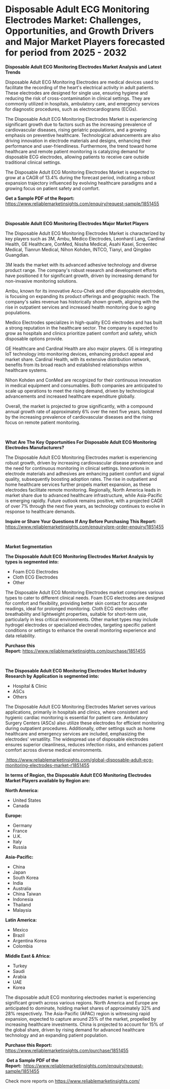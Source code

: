 <p><h1>Disposable Adult ECG Monitoring Electrodes Market: Challenges, Opportunities, and Growth Drivers and Major Market Players forecasted for period from 2025 - 2032</h1></p><p><strong>Disposable Adult ECG Monitoring Electrodes Market Analysis and Latest Trends</strong></p>
<p><p>Disposable Adult ECG Monitoring Electrodes are medical devices used to facilitate the recording of the heart's electrical activity in adult patients. These electrodes are designed for single use, ensuring hygiene and reducing the risk of cross-contamination in clinical settings. They are commonly utilized in hospitals, ambulatory care, and emergency services for diagnostic procedures, such as electrocardiograms (ECGs).</p><p>The Disposable Adult ECG Monitoring Electrodes Market is experiencing significant growth due to factors such as the increasing prevalence of cardiovascular diseases, rising geriatric populations, and a growing emphasis on preventive healthcare. Technological advancements are also driving innovation in electrode materials and designs, enhancing their performance and user-friendliness. Furthermore, the trend toward home healthcare and remote patient monitoring is catalyzing demand for disposable ECG electrodes, allowing patients to receive care outside traditional clinical settings.</p><p>The Disposable Adult ECG Monitoring Electrodes Market is expected to grow at a CAGR of 13.4% during the forecast period, indicating a robust expansion trajectory influenced by evolving healthcare paradigms and a growing focus on patient safety and comfort.</p></p>
<p><strong>Get a Sample PDF of the Report:&nbsp;</strong> <a href="https://www.reliablemarketinsights.com/enquiry/request-sample/1851455?utm_campaign=3289&utm_medium=2&utm_source=Github&utm_content=ia&utm_term=26032025&utm_id=disposable-adult-ecg-monitoring-electrodes">https://www.reliablemarketinsights.com/enquiry/request-sample/1851455</a></p>
<p>&nbsp;</p>
<p><strong>Disposable Adult ECG Monitoring Electrodes Major Market Players</strong></p>
<p><p>The Disposable Adult ECG Monitoring Electrodes Market is characterized by key players such as 3M, Ambu, Medico Electrodes, Leonhard Lang, Cardinal Health, GE Healthcare, ConMed, Nissha Medical, Asahi Kasei, Screentec Medical, Tianrun Medical, Nihon Kohden, INTCO, Tianyi, and Qingdao Guangdian. </p><p>3M leads the market with its advanced adhesive technology and diverse product range. The company's robust research and development efforts have positioned it for significant growth, driven by increasing demand for non-invasive monitoring solutions.</p><p>Ambu, known for its innovative Accu-Chek and other disposable electrodes, is focusing on expanding its product offerings and geographic reach. The company's sales revenue has historically shown growth, aligning with the rise in outpatient services and increased health monitoring due to aging populations.</p><p>Medico Electrodes specializes in high-quality ECG electrodes and has built a strong reputation in the healthcare sector. The company is expected to grow as hospitals and clinics prioritize patient comfort and safety, which disposable options provide.</p><p>GE Healthcare and Cardinal Health are also major players. GE is integrating IoT technology into monitoring devices, enhancing product appeal and market share. Cardinal Health, with its extensive distribution network, benefits from its broad reach and established relationships within healthcare systems.</p><p>Nihon Kohden and ConMed are recognized for their continuous innovation in medical equipment and consumables. Both companies are anticipated to scale up operations to meet the rising demand, driven by technological advancements and increased healthcare expenditure globally.</p><p>Overall, the market is projected to grow significantly, with a compound annual growth rate of approximately 6% over the next five years, bolstered by the increasing prevalence of cardiovascular diseases and the rising focus on remote patient monitoring.</p></p>
<p>&nbsp;</p>
<p><strong>What Are The Key Opportunities For Disposable Adult ECG Monitoring Electrodes Manufacturers?</strong></p>
<p><p>The Disposable Adult ECG Monitoring Electrodes market is experiencing robust growth, driven by increasing cardiovascular disease prevalence and the need for continuous monitoring in clinical settings. Innovations in electrode materials and adhesives are enhancing patient comfort and signal quality, subsequently boosting adoption rates. The rise in outpatient and home healthcare services further propels market expansion, as these electrodes facilitate remote monitoring. Regionally, North America leads in market share due to advanced healthcare infrastructure, while Asia-Pacific is emerging rapidly. Future outlook remains positive, with a projected CAGR of over 7% through the next five years, as technology continues to evolve in response to healthcare demands.</p></p>
<p><strong>Inquire or Share Your Questions If Any Before Purchasing This Report:</strong> <a href="https://www.reliablemarketinsights.com/enquiry/pre-order-enquiry/1851455?utm_campaign=3289&utm_medium=2&utm_source=Github&utm_content=ia&utm_term=26032025&utm_id=disposable-adult-ecg-monitoring-electrodes">https://www.reliablemarketinsights.com/enquiry/pre-order-enquiry/1851455</a></p>
<p>&nbsp;</p>
<p><strong>Market Segmentation</strong></p>
<p><strong>The Disposable Adult ECG Monitoring Electrodes Market Analysis by types is segmented into:</strong></p>
<p><ul><li>Foam ECG Electrodes</li><li>Cloth ECG Electrodes</li><li>Other</li></ul></p>
<p><p>The Disposable Adult ECG Monitoring Electrodes market comprises various types to cater to different clinical needs. Foam ECG electrodes are designed for comfort and flexibility, providing better skin contact for accurate readings, ideal for prolonged monitoring. Cloth ECG electrodes offer breathability and lightweight properties, suitable for short-term use, particularly in less critical environments. Other market types may include hydrogel electrodes or specialized electrodes, targeting specific patient conditions or settings to enhance the overall monitoring experience and data reliability.</p></p>
<p><strong>Purchase this Report:&nbsp;</strong><a href="https://www.reliablemarketinsights.com/purchase/1851455?utm_campaign=3289&utm_medium=2&utm_source=Github&utm_content=ia&utm_term=26032025&utm_id=disposable-adult-ecg-monitoring-electrodes">https://www.reliablemarketinsights.com/purchase/1851455</a></p>
<p>&nbsp;</p>
<p><strong>The Disposable Adult ECG Monitoring Electrodes Market Industry Research by Application is segmented into:</strong></p>
<p><ul><li>Hospital & Clinic</li><li>ASCs</li><li>Others</li></ul></p>
<p><p>The Disposable Adult ECG Monitoring Electrodes Market serves various applications, primarily in hospitals and clinics, where consistent and hygienic cardiac monitoring is essential for patient care. Ambulatory Surgery Centers (ASCs) also utilize these electrodes for efficient monitoring during outpatient procedures. Additionally, other settings such as home healthcare and emergency services are included, emphasizing the electrodes' versatility. The widespread use of disposable electrodes ensures superior cleanliness, reduces infection risks, and enhances patient comfort across diverse medical environments.</p></p>
<p><a href="https://www.reliablemarketinsights.com/global-disposable-adult-ecg-monitoring-electrodes-market-r1851455?utm_campaign=3289&utm_medium=2&utm_source=Github&utm_content=ia&utm_term=26032025&utm_id=disposable-adult-ecg-monitoring-electrodes">&nbsp;https://www.reliablemarketinsights.com/global-disposable-adult-ecg-monitoring-electrodes-market-r1851455</a></p>
<p><strong>In terms of Region, the Disposable Adult ECG Monitoring Electrodes Market Players available by Region are:</strong></p>
<p>
    <p> <strong> North America: </strong>
        <ul>
            <li>United States</li>
            <li>Canada</li>
        </ul>
        </p> 
    <p> <strong> Europe: </strong>
        <ul>
            <li>Germany</li>
            <li>France</li>
            <li>U.K.</li>
            <li>Italy</li>
            <li>Russia</li>
        </ul>
        </p> 
    <p> <strong> Asia-Pacific: </strong>
        <ul>
            <li>China</li>
            <li>Japan</li>
            <li>South Korea</li>
            <li>India</li>
            <li>Australia</li>
            <li>China Taiwan</li>
            <li>Indonesia</li>
            <li>Thailand</li>
            <li>Malaysia</li>
        </ul>
        </p> 
    <p> <strong> Latin America: </strong>
        <ul>
            <li>Mexico</li>
            <li>Brazil</li>
            <li>Argentina Korea</li>
            <li>Colombia</li>
        </ul>
        </p> 
    <p> <strong> Middle East & Africa: </strong>
        <ul>
            <li>Turkey</li>
            <li>Saudi</li>
            <li>Arabia</li>
            <li>UAE</li>
            <li>Korea</li>
        </ul>
    </p>
    </p>
<p><p>The disposable adult ECG monitoring electrodes market is experiencing significant growth across various regions. North America and Europe are anticipated to dominate, holding market shares of approximately 32% and 28% respectively. The Asia-Pacific (APAC) region is witnessing rapid expansion, expected to capture around 25% of the market, propelled by increasing healthcare investments. China is projected to account for 15% of the global share, driven by rising demand for advanced healthcare technology and an expanding patient population.</p></p>
<p><strong>Purchase this Report: </strong><a href="https://www.reliablemarketinsights.com/purchase/1851455?utm_campaign=3289&utm_medium=2&utm_source=Github&utm_content=ia&utm_term=26032025&utm_id=disposable-adult-ecg-monitoring-electrodes">https://www.reliablemarketinsights.com/purchase/1851455</a></p>
<p>&nbsp;<strong>Get a Sample PDF of the Report:&nbsp;&nbsp;</strong><a href="https://www.reliablemarketinsights.com/enquiry/request-sample/1851455?utm_campaign=3289&utm_medium=2&utm_source=Github&utm_content=ia&utm_term=26032025&utm_id=disposable-adult-ecg-monitoring-electrodes">https://www.reliablemarketinsights.com/enquiry/request-sample/1851455</a></p>
<p><strong></strong></p>
<p>Check more reports on <a href="https://www.reliablemarketinsights.com/?utm_campaign=3289&utm_medium=2&utm_source=Github&utm_content=ia&utm_term=26032025&utm_id=disposable-adult-ecg-monitoring-electrodes">https://www.reliablemarketinsights.com/</a></p>